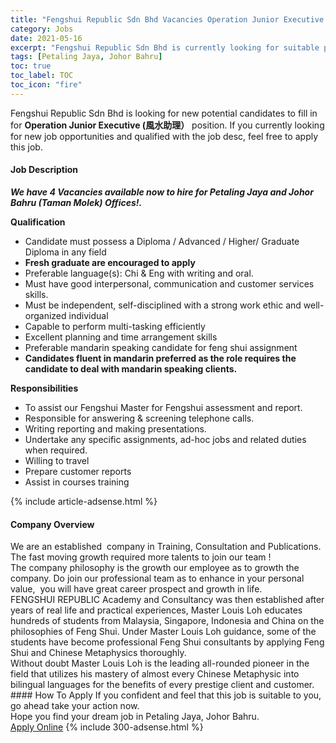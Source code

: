 ```yaml
---
title: "Fengshui Republic Sdn Bhd Vacancies Operation Junior Executive (風水助理）" 
category: Jobs 
date: 2021-05-16 
excerpt: "Fengshui Republic Sdn Bhd is currently looking for suitable person to fill in the Operation Junior Executive (風水助理） which based in Petaling Jaya, Johor Bahru" 
tags: [Petaling Jaya, Johor Bahru] 
toc: true 
toc_label: TOC 
toc_icon: "fire" 
--- 
```


<p>Fengshui Republic Sdn Bhd is looking for new potential candidates to fill in for <b>Operation Junior Executive (風水助理）</b> position. If you currently looking for new job opportunities and qualified with the job desc, feel free to apply this job.
</p><div><div><h4>Job Description</h4></div><div><div><span><div><p><strong><em>We have 4 Vacancies available now to hire for Petaling Jaya and Johor Bahru (Taman Molek) Offices!.</em></strong></p><p><strong>Qualification&#160;</strong></p><ul><li>Candidate must possess a Diploma / Advanced / Higher/ Graduate Diploma in any field</li><li><strong>Fresh graduate are encouraged to apply</strong></li><li>Preferable language(s): Chi &amp; Eng with writing and oral.</li><li>Must have good interpersonal, communication and customer services skills.</li><li>Must be independent, self-disciplined with a strong work ethic and well-organized individual</li><li>Capable to perform multi-tasking efficiently</li><li>Excellent planning and time arrangement skills</li><li>Preferable mandarin speaking candidate for feng shui assignment</li><li><strong>Candidates fluent in mandarin preferred as the role requires the candidate to deal with mandarin speaking clients.</strong></li></ul><p><strong>Responsibilities</strong></p><ul><li>To assist our Fengshui Master for Fengshui assessment and report.</li><li>Responsible for answering &amp; screening telephone calls.</li><li>Writing reporting and making presentations.</li><li>Undertake any specific assignments, ad-hoc jobs and related duties when required.</li><li>Willing to travel&#160;</li><li>Prepare customer reports</li><li>Assist in courses training</li></ul></div></span></div></div></div> 
{% include article-adsense.html %} 
<div><div><h4>Company Overview</h4></div><div><div><span><div><div>We are an established &#160;company in Training, Consultation and Publications. The fast moving growth required more talents to join our team !&#160;</div>
<div>The company philosophy is the growth our employee as to growth the company. Do join our professional team as to enhance in your personal value, &#160;you will have great career prospect and growth in life. &#160;</div>
<div>
<div>FENGSHUI REPUBLIC Academy and Consultancy was then established after years of real life and practical experiences, Master Louis Loh educates hundreds of students from Malaysia, Singapore, Indonesia and China on the philosophies of Feng Shui. Under Master Louis Loh guidance, some of the students have become professional Feng Shui consultants by applying Feng Shui and Chinese Metaphysics thoroughly.</div>
<div>Without doubt Master Louis Loh is the leading all-rounded pioneer in the field that utilizes his mastery of almost every Chinese Metaphysic into bilingual languages for the benefits of every prestige client and customer.</div>
</div></div></span></div></div></div> 
#### How To Apply 
If you confident and feel that this job is suitable to you, go ahead take your action now. <br/> 
Hope you find your dream job in Petaling Jaya, Johor Bahru. <br/> 
<a href="https://www.jobstreet.com.my/en/job/operation-junior-executive-風水助理）-4567113?jobId=jobstreet-my-job-4567113&" class="btn btn--info" target="_blank" rel="nofollow noopenner">Apply Online</a> 
{% include 300-adsense.html %} 